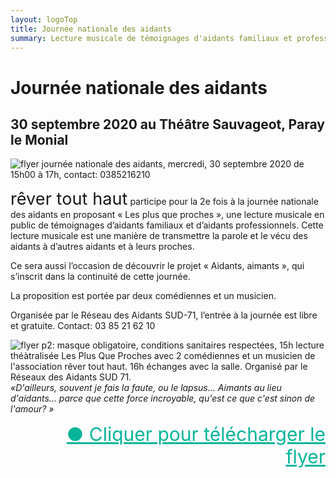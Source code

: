 ```yaml
---
layout: logoTop
title: Journée nationale des aidants
summary: Lecture musicale de témoignages d'aidants familiaux et professionnels dans le but de partager des expériences lors de la journée nationale des aidants le 30 septembre 2020 au Théâtre Saugageot à Paray le Monial.
---
```


<h1>Journée nationale des aidants</h1>

<h2>30 septembre 2020 au Théâtre Sauvageot, Paray le Monial</h2>

<div class="center-block"><img src="https://res.cloudinary.com/dnxcesebo/image/upload/q_auto,f_auto,w_800/v1599193751/journe%CC%81eNationaleAidants2020p1_g9ybvp.jpg" alt="flyer journée nationale des aidants, mercredi, 30 septembre 2020 de 15h00 à 17h, contact: 0385216210"></div>

<p class="intro-text"><span class="rever-typog" style="font-size: 1.7rem"> rêver tout haut</span> participe pour la 2e fois à la journée nationale des aidants en proposant « Les plus que proches », une lecture musicale en public de témoignages d’aidants familiaux et d’aidants professionnels.
Cette lecture musicale est une manière de transmettre la parole et le vécu des aidants à d’autres aidants et à leurs proches.
</p>

<p class="intro-text">Ce sera aussi l’occasion de découvrir le projet « Aidants, aimants », qui s’inscrit dans la continuité de cette journée.</p>

<p class="intro-text">La proposition est portée par deux comédiennes et un musicien.</p>

<p class="intro-text">Organisée par le Réseau des Aidants SUD-71, l’entrée à la journée est libre et gratuite. Contact: 03 85 21 62 10</p>

<div class="center-block"><img src="https://res.cloudinary.com/dnxcesebo/image/upload/f_auto,q_auto,w_600/v1599193760/joune%CC%81eNationaleAidants2020p2_hkeflc.jpg" alt="flyer p2: masque obligatoire, conditions sanitaires respectées, 15h lecture théàtralisée Les Plus Que Proches avec 2 comédiennes et un musicien de l'association rêver tout haut. 16h échanges avec la salle. Organisé par le Réseaux des Aidants SUD 71."></div>

<div class="quote"><em>«D'ailleurs, souvent je fais la faute, ou le lapsus… Aimants au lieu d'aidants... parce que cette force incroyable, qu'est ce que c'est sinon de l'amour? »</em></div>

<ul style="text-align:right;list-style-type:none">
    <li>
      <a style="color:hsl(171,93.5%,36.5%); font-size:30px" href="FLYER A5 - PLUS QUE PROCHES-2020.pdf" download="download">●&nbsp;Cliquer pour télécharger le flyer</a>
    </li>
  </ul>
